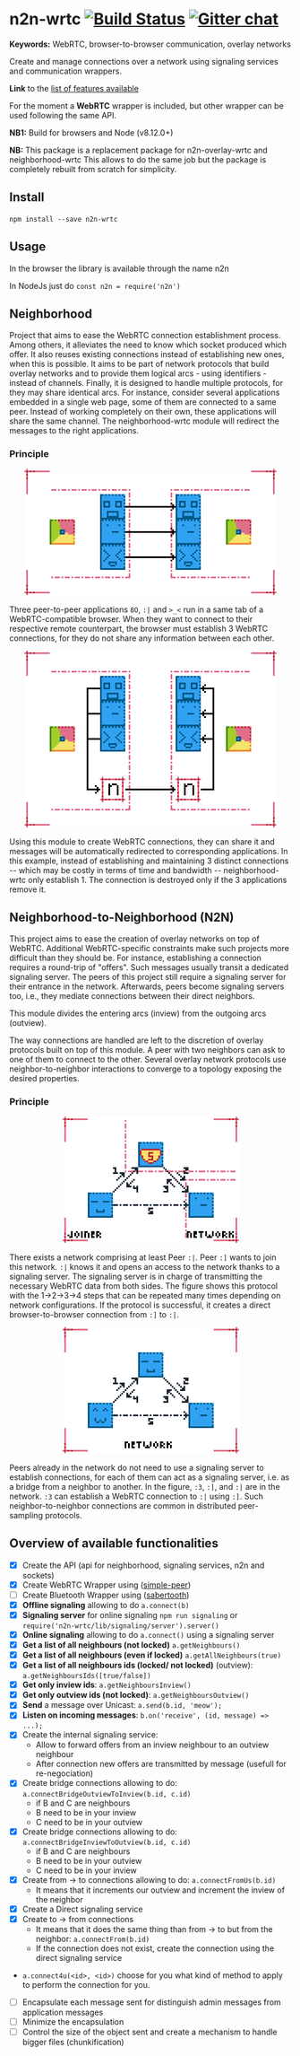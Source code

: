 # n2n-wrtc [![Build Status](https://travis-ci.com/RAN3D/n2n-wrtc.svg?branch=master)](https://travis-ci.com/RAN3D/n2n-wrtc) [![Gitter chat](https://badges.gitter.im/gitterHQ/gitter.png)](https://gitter.im/ran3d/n2n-wrtc)

**Keywords:** WebRTC, browser-to-browser communication, overlay networks

Create and manage connections over a network using signaling services and communication wrappers.

 **Link** to the [list of features available](#features)

For the moment a **WebRTC** wrapper is included, but other wrapper can be used following the same API.

**NB1:** Build for browsers and Node (v8.12.0+)

**NB:** This package is a replacement package for n2n-overlay-wrtc and neighborhood-wrtc
This allows to do the same job but the package is completely rebuilt from scratch for simplicity.

## Install

```
npm install --save n2n-wrtc
```

## Usage

In the browser the library is available through the name n2n

In NodeJs just do `const n2n = require('n2n')`

## Neighborhood

Project that aims to ease the WebRTC connection establishment process. Among others, it alleviates the need to know which socket produced which offer. It also reuses existing connections instead of establishing new ones, when this is possible. It aims to be part of network protocols that build overlay networks and to provide them logical arcs - using identifiers - instead of channels. Finally, it is designed to handle multiple protocols, for they may share identical arcs. For instance, consider several applications embedded in a single web page, some of them are connected to a same peer. Instead of working completely on their own, these applications will share the same channel. The neighborhood-wrtc module will redirect the messages to the right applications.

### Principle

<p align="center">
<img src='./assets/img/notsharing.png#center' />
</p>

Three peer-to-peer applications ```8O```, ```:|``` and ```>_<``` run in a same
tab of a WebRTC-compatible browser. When they want to connect to their
respective remote counterpart, the browser must establish 3 WebRTC connections,
for they do not share any information between each other.

<p align="center">
<img src='./assets/img/sharing.png#center' />
</p>


Using this module to create WebRTC connections, they can share it and messages
will be automatically redirected to corresponding applications. In this example,
instead of establishing and maintaining 3 distinct connections -- which may be
costly in terms of time and bandwidth -- neighborhood-wrtc only establish 1. The
connection is destroyed only if the 3 applications remove it.

## Neighborhood-to-Neighborhood (N2N)

This project aims to ease the creation of overlay networks on top of WebRTC. Additional WebRTC-specific constraints make such projects more difficult than they should be. For instance, establishing a connection requires a round-trip of "offers". Such messages usually transit a dedicated signaling server. The peers of this project still require a signaling server for their entrance in the network. Afterwards, peers become signaling servers too, i.e., they mediate connections between their direct neighbors.

This module divides the entering arcs (inview) from the outgoing arcs (outview).

The way connections are handled are left to the discretion of overlay protocols built on top of this module. A peer with two neighbors can ask to one of them to connect to the other. Several overlay network protocols use neighbor-to-neighbor interactions to converge to a topology exposing the desired properties.

### Principle

<p align="center">
<img src='./assets/img/signal.png#center' />
</p>

There exists a network comprising at least Peer ```:|```. Peer ```:]``` wants to
join this network. ```:|``` knows it and opens an access to the network thanks
to a signaling server. The signaling server is in charge of transmitting the
necessary WebRTC data from both sides. The figure shows this protocol with the
1->2->3->4 steps that can be repeated many times depending on network
configurations. If the protocol is successful, it creates a direct
browser-to-browser connection from ```:]``` to ```:|```.

<p align="center">
<img  src='./assets/img/bridge.png#center' />
</p>

Peers already in the network do not need to use a signaling server to establish
connections, for each of them can act as a signaling server, i.e. as a bridge
from a neighbor to another. In the figure, `:3`, `:]`, and `:|` are
in the network. `:3` can establish a WebRTC connection to `:|` using
`:]`. Such neighbor-to-neighbor connections are common in distributed
peer-sampling protocols.

## Overview of available functionalities <a name='features'></a>
- [x] Create the API (api for neighborhood, signaling services, n2n and sockets)
- [x] Create WebRTC Wrapper using ([simple-peer](https://github.com/feross/simple-peer))
- [ ] Create Bluetooth Wrapper using ([sabertooth](http://sabertooth-io.github.io/))
- [x] **Offline signaling** allowing to do `a.connect(b)`
- [x] **Signaling server** for online signaling `npm run signaling` or `require('n2n-wrtc/lib/signaling/server').server()`
- [x] **Online signaling** allowing to do `a.connect()` using a signaling server
- [x] **Get a list of all neighbours (not locked)** `a.getNeighbours()`
- [x] **Get a list of all neighbours (even if locked)** `a.getAllNeighbours(true)`
- [x] **Get a list of all neighbours ids (locked/ not locked)** (outview): `a.getNeighboursIds([true/false])`
- [x] **Get only inview ids**: `a.getNeighboursInview()`
- [x] **Get only outview ids (not locked)**: `a.getNeighboursOutview()`
- [x] **Send** a message over Unicast:  `a.send(b.id, 'meow');`
- [x] **Listen on incoming messages**: `b.on('receive', (id, message) => ...);`
- [x] Create the internal signaling service:
  - Allow to forward offers from an inview neighbour to an outview neighbour
  - After connection new offers are transmitted by message (usefull for re-negociation)
- [x] Create bridge connections allowing to do: `a.connectBridgeOutviewToInview(b.id, c.id)`
  - if B and C are neighbours
  - B need to be in your inview
  - C need to be in your outview
- [x] Create bridge connections allowing to do: `a.connectBridgeInviewToOutview(b.id, c.id)`
  - if B and C are neighbours
  - B need to be in your outview
  - C need to be in your inview
- [x] Create from -> to connections allowing to do: `a.connectFromUs(b.id)`
  - It means that it increments our outview and increment the inview of the neighbor
- [x] Create a Direct signaling service
- [x] Create to -> from connections
  - It means that it does the same thing than from -> to but from the neighbor: `a.connectFrom(b.id)`
  - If the connection does not exist, create the connection using the direct signaling service
- `a.connect4u(<id>, <id>)` choose for you what kind of method to apply to perform the connection for you.
- [ ] Encapsulate each message sent for distinguish admin messages from application messages
- [ ] Minimize the encapsulation
- [ ] Control the size of the object sent and create a mechanism to handle bigger files (chunkification)
